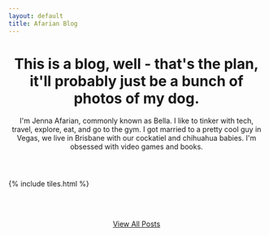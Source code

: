 ```yaml
---
layout: default
title: Afarian Blog
---
```


<header>
<h1>This is a blog, well - that's the plan,<br>
it'll probably just be a bunch of photos of my dog.</h1>
<p>I'm Jenna Afarian, commonly known as Bella. I like to tinker with tech, travel, explore, eat, and go to the gym. I got married to a pretty cool guy in Vegas, we live in Brisbane with our cockatiel and chihuahua babies. I'm obsessed with video games and books.</p>
</header>

{% include tiles.html %}

<br><br>

<center><p><a href="{{ site.baseurl }}/all.html" class="logo">View All Posts</a></p></center>
